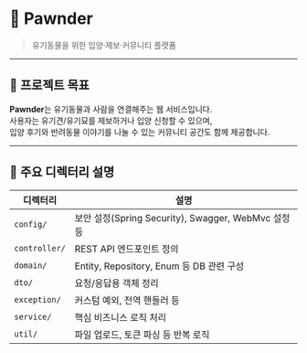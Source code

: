 # 🐾 Pawnder

> 유기동물을 위한 입양·제보·커뮤니티 플랫폼

---

## 🎯 프로젝트 목표

**Pawnder**는 유기동물과 사람을 연결해주는 웹 서비스입니다.  
사용자는 유기견/유기묘를 제보하거나 입양 신청할 수 있으며,  
입양 후기와 반려동물 이야기를 나눌 수 있는 커뮤니티 공간도 함께 제공합니다.

---

## 📁 주요 디렉터리 설명

| 디렉터리 | 설명 |
|----------|------|
| `config/` | 보안 설정(Spring Security), Swagger, WebMvc 설정 등 |
| `controller/` | REST API 엔드포인트 정의 |
| `domain/` | Entity, Repository, Enum 등 DB 관련 구성 |
| `dto/` | 요청/응답용 객체 정리 |
| `exception/` | 커스텀 예외, 전역 핸들러 등 |
| `service/` | 핵심 비즈니스 로직 처리 |
| `util/` | 파일 업로드, 토큰 파싱 등 반복 로직 |
